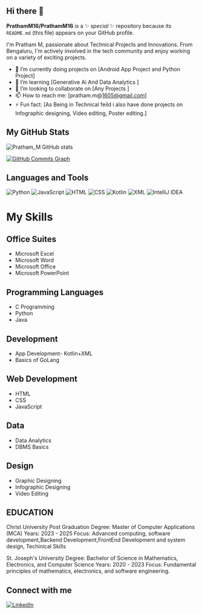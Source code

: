 ## Hi there 👋


**PrathamM16/PrathamM16** is a ✨ _special_ ✨ repository because its `README.md` (this file) appears on your GitHub profile.

I'm Pratham M, passionate about Technical Projects and Innovations. From Bengaluru, I'm actively involved in the tech community and enjoy working on a variety of exciting projects.

- 🔭 I’m currently doing projects on [Android App Project and Python Project]
- 🌱 I’m learning [Generative Ai And Data Analytics ]
- 👯 I’m looking to collaborate on [Any Projects ]
- 📫 How to reach me: [pratham.m@1605@gmail.com]
- ⚡ Fun fact: [As Being in Technical feild i also have done projects on Infographic designing, Video editing, Poster editing.]

## My GitHub Stats
![Pratham_M GitHub stats](https://github-readme-stats.vercel.app/api?username=PrathamM16&show_icons=true&theme=radical)

[![GitHub Commits Graph](https://github.com/your-username/your-repository/blob/main/image.png)](https://github.com/your-username/your-repository)


## Languages and Tools
![Python](https://img.shields.io/badge/-Python-333?style=flat&logo=python)
![JavaScript](https://img.shields.io/badge/-JavaScript-333?style=flat&logo=javascript)
![HTML](https://img.shields.io/badge/-HTML-333?style=flat&logo=html5)
![CSS](https://img.shields.io/badge/-CSS-333?style=flat&logo=css3)
![Kotlin](https://img.shields.io/badge/-Kotlin-333?style=flat&logo=kotlin)
![XML](https://img.shields.io/badge/-XML-333?style=flat&logo=xml)
![IntelliJ IDEA](https://img.shields.io/badge/-IntelliJ%20IDEA-333?style=flat&logo=intellij-idea)

# My Skills

## Office Suites
- Microsoft Excel
- Microsoft Word
- Microsoft Office
- Microsoft PowerPoint

## Programming Languages
- C Programming
- Python
- Java

## Development
- App Development- Kotlin+XML
- Basics of GoLang

## Web Development
- HTML
- CSS
- JavaScript

## Data
- Data Analytics
- DBMS Basics 

## Design
- Graphic Designing
- Infographic Designing
- Video Editing

## EDUCATION
Christ University
Post Graduation Degree: Master of Computer Applications (MCA)
Years: 2023 - 2025
Focus: Advanced computing, software development,Backend Development,FrontEnd Development and system design, Techinical Skills

St. Joseph's University
Degree: Bachelor of Science in Mathematics, Electronics, and Computer Science
Years: 2020 - 2023
Focus: Fundamental principles of mathematics, electronics, and software engineering.


## Connect with me
[![LinkedIn]([https://img.shields.io/badge/LinkedIn-blue?style=flat&logo=linkedin)](https://linkedin.com/in/yourprofile](https://www.linkedin.com/in/pratham-m16))

